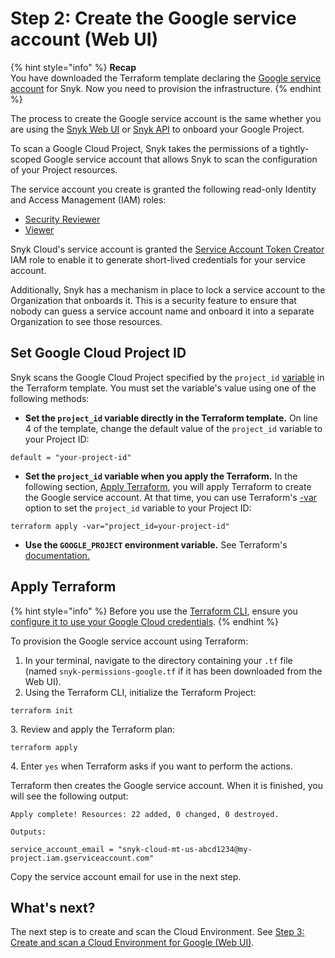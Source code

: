 # Step 2: Create the Google service account (Web UI)

{% hint style="info" %}
**Recap**\
You have downloaded the Terraform template declaring the [Google service account](https://cloud.google.com/iam/docs/service-accounts) for Snyk. Now you need to provision the infrastructure.
{% endhint %}

The process to create the Google service account is the same whether you are using the [Snyk Web UI](./) or [Snyk API](../google-cloud-integration-api/) to onboard your Google Project.

To scan a Google Cloud Project, Snyk takes the permissions of a tightly-scoped Google service account that allows Snyk to scan the configuration of your Project resources.

The service account you create is granted the following read-only Identity and Access Management (IAM) roles:

* [Security Reviewer](https://cloud.google.com/iam/docs/understanding-roles#iam.securityReviewer)
* [Viewer](https://cloud.google.com/iam/docs/understanding-roles)

Snyk Cloud's service account is granted the [Service Account Token Creator](https://cloud.google.com/iam/docs/understanding-roles#iam.serviceAccountTokenCreator) IAM role to enable it to generate short-lived credentials for your service account.

Additionally, Snyk has a mechanism in place to lock a service account to the Organization that onboards it. This is a security feature to ensure that nobody can guess a service account name and onboard it into a separate Organization to see those resources.

## Set Google Cloud Project ID

Snyk scans the Google Cloud Project specified by the `project_id` [variable](https://www.terraform.io/language/values/variables) in the Terraform template. You must set the variable's value using one of the following methods:

* **Set the `project_id` variable directly in the Terraform template.** On line 4 of the template, change the default value of the `project_id` variable to your Project ID:

```
default = "your-project-id"
```

* **Set the `project_id` variable when you apply the Terraform.** In the following section, [Apply Terraform](step-2-create-the-google-service-account-web-ui.md#apply-terraform), you will apply Terraform to create the Google service account. At that time, you can use Terraform's [-var](https://www.terraform.io/language/values/variables#variables-on-the-command-line) option to set the `project_id` variable to your Project ID:

```
terraform apply -var="project_id=your-project-id"
```

* **Use the `GOOGLE_PROJECT` environment variable.** See Terraform's [documentation.](https://registry.terraform.io/providers/hashicorp/google/latest/docs/guides/provider\_reference#full-reference)

## Apply Terraform

{% hint style="info" %}
Before you use the [Terraform CLI](https://www.terraform.io/downloads), ensure you [configure it to use your Google Cloud credentials](https://registry.terraform.io/providers/hashicorp/google/latest/docs/guides/getting\_started).
{% endhint %}

To provision the Google service account using Terraform:

1. In your terminal, navigate to the directory containing your `.tf` file (named `snyk-permissions-google.tf` if it has been downloaded from the Web UI).
2. Using the Terraform CLI, initialize the Terraform Project:

```
terraform init
```

3\. Review and apply the Terraform plan:

```
terraform apply
```

4\. Enter `yes` when Terraform asks if you want to perform the actions.

Terraform then creates the Google service account. When it is finished, you will see the following output:

```
Apply complete! Resources: 22 added, 0 changed, 0 destroyed.

Outputs:

service_account_email = "snyk-cloud-mt-us-abcd1234@my-project.iam.gserviceaccount.com"
```

Copy the service account email for use in the next step.

## What's next?

The next step is to create and scan the Cloud Environment. See [Step 3: Create and scan a Cloud Environment for Google (Web UI)](step-3-create-and-scan-a-cloud-environment-for-google-web-ui.md).
